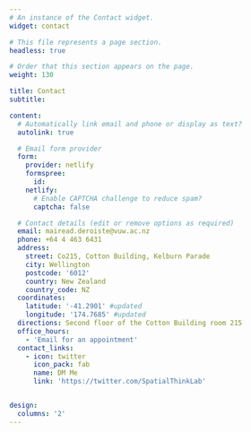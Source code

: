 ```yaml
---
# An instance of the Contact widget.
widget: contact

# This file represents a page section.
headless: true

# Order that this section appears on the page.
weight: 130

title: Contact
subtitle:

content:
  # Automatically link email and phone or display as text?
  autolink: true

  # Email form provider
  form:
    provider: netlify
    formspree:
      id:
    netlify:
      # Enable CAPTCHA challenge to reduce spam?
      captcha: false

  # Contact details (edit or remove options as required)
  email: mairead.deroiste@vuw.ac.nz
  phone: +64 4 463 6431
  address:
    street: Co215, Cotton Building, Kelburn Parade
    city: Wellington
    postcode: '6012'
    country: New Zealand
    country_code: NZ
  coordinates:
    latitude: '-41.2901' #updated
    longitude: '174.7685' #updated
  directions: Second floor of the Cotton Building room 215
  office_hours:
    - 'Email for an appointment'
  contact_links:
    - icon: twitter
      icon_pack: fab
      name: DM Me
      link: 'https://twitter.com/SpatialThinkLab'


design:
  columns: '2'
---
```

